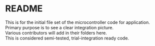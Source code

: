 # README

This is for the initial file set of the microcontroller code for application.  
Primary purpose is to see a clear integration picture.  
Various contributors will add in their folders here.  
This is considered semi-tested, trial-integration ready code.  
